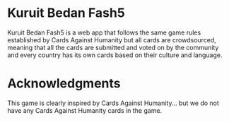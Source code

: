 # Kuruit Bedan Fash5

Kuruit Bedan Fash5 is a web app that follows the same game rules established by Cards Against Humanity but all cards are crowdsourced, meaning that all the cards are submitted and voted on by the community and every country has its own cards based on their culture and language.

# Acknowledgments

This game is clearly inspired by Cards Against Humanity... but we do not have any Cards Against Humanity cards in the game.